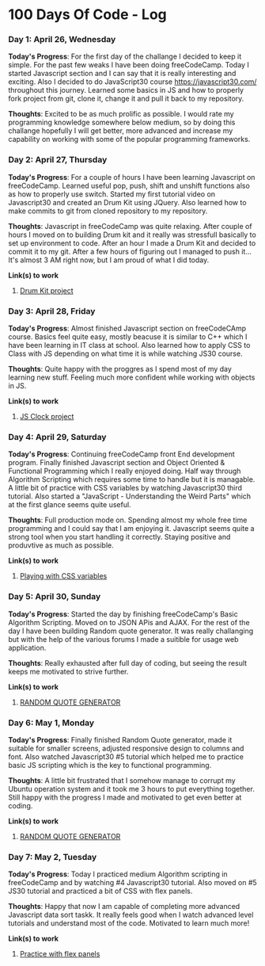# 100 Days Of Code - Log


### Day 1: April 26, Wednesday

**Today's Progress**: For the first day of the challange I decided to keep it simple. For the past few weaks I have been doing freeCodeCamp. Today I started Javascript section and I can say that it is really interesting and exciting. Also I decided to do JavaScript30 course https://javascript30.com/ throughout this journey. Learned some basics in JS and how to properly fork project from git, clone it, change it and pull it back to my repository.

**Thoughts**: Excited to be as much prolific as possible. I would rate my programming knowledge somewhere below medium, so by doing this challange hopefully I will get better, more advanced and increase my capability on working with some of the popular programming frameworks.


### Day 2: April 27, Thursday

**Today's Progress**: For a couple of hours I have been learning Javascript on freeCodeCamp. Learned useful pop, push, shift and unshift functions also as how to properly use switch. Started my first tutorial video on Javascript30 and created an Drum Kit using JQuery. Also learned how to make commits to git from cloned repository to my repository.

**Thoughts**: Javascript in freeCodeCamp was quite relaxing. After couple of hours I moved on to building Drum kit and it really was stressfull basically to set up environment to code. After an hour I made a Drum Kit and decided to commit it to my git. After a few hours of figuring out I managed to push it... It's almost 3 AM right now, but I am proud of what I did today. 

**Link(s) to work**
1. [Drum Kit project](https://github.com/vza100/Javascript30-projects/tree/master/01%20-%20JavaScript%20Drum%20Kit)


### Day 3: April 28, Friday

**Today's Progress**: Almost finished Javascript section on freeCodeCAmp course. Basics feel quite easy, mostly beacuse it is similar to C++ which I have been learning in IT class at school. Also learned how to apply CSS to Class with JS depending on what time it is while watching JS30 course.

**Thoughts**: Quite happy with the proggres as I spend most of my day learning new stuff. Feeling much more confident while working with objects in JS.

**Link(s) to work**
1. [JS Clock project](https://github.com/vza100/Javascript30-projects/tree/master/02%20-%20JS%20and%20CSS%20Clock)


### Day 4: April 29, Saturday

**Today's Progress**: Continuing freeCodeCamp front End development program. Finally finished Javascript section and Object Oriented & Functional Programming which I really enjoyed doing. Half way through Algorithm Scripting which requires some time to handle but it is managable. A little bit of practice with CSS variables by watching Javascript30 third tutorial. Also started a "JavaScript - Understanding the Weird Parts" which at the first glance seems quite useful.

**Thoughts**: Full production mode on. Spending almost my whole free time programming and I could say that I am enjoying it. Javascript seems quite a strong tool when you start handling it correctly. Staying positive and produvtive as much as possible.

**Link(s) to work**
1. [Playing with CSS variables](https://github.com/vza100/Javascript30-projects/tree/master/03%20-%20CSS%20Variables)


### Day 5: April 30, Sunday

**Today's Progress**: Started the day by finishing freeCodeCamp's Basic Algorithm Scripting. Moved on to JSON APis and AJAX. For the rest of the day I have been building Random quote generator. It was really challanging but with the help of the various forums I made a suitible for usage web application.

**Thoughts**: Really exhausted after full day of coding, but seeing the result keeps me motivated to strive further.

**Link(s) to work**
1. [RANDOM QUOTE GENERATOR](https://github.com/vza100/Random-Quote-Generator/tree/master)


### Day 6: May 1, Monday

**Today's Progress**: Finally finished Random Quote generator, made it suitable for smaller screens, adjusted responsive design to columns and font. Also watched Javascript30 #5 tutorial which helped me to practice basic JS scripting which is the key to functional programming.

**Thoughts**: A little bit frustrated that I somehow manage to corrupt my Ubuntu operation system and it took me 3 hours to put everything together. Still happy with the progress I made and motivated to get even better at coding.

**Link(s) to work**
1. [RANDOM QUOTE GENERATOR](https://github.com/vza100/Random-Quote-Generator/tree/master)


### Day 7: May 2, Tuesday

**Today's Progress**: Today I practiced medium Algorithm scripting in freeCodeCamp and by watching #4 Javascript30 tutorial. Also moved on #5 JS30 tutorial and practiced a bit of CSS with flex panels.

**Thoughts**: Happy that now I am capable of completing more advanced Javascript data sort taskk. It really feels good when I watch advanced level tutorials and understand most of the code. Motivated to learn much more!

**Link(s) to work**
1. [Practice with flex panels](https://github.com/vza100/Javascript30-projects/tree/master/05%20-%20Flex%20Panel%20Gallery)

